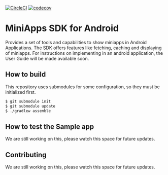 [![CircleCI](https://circleci.com/gh/rakutentech/android-miniapp.svg?style=svg)](https://circleci.com/gh/rakutentech/android-miniapp)
[![codecov](https://codecov.io/gh/rakutentech/android-miniapps/branch/master/graph/badge.svg)](https://codecov.io/gh/rakutentech/android-miniapps)

# MiniApps SDK for Android

Provides a set of tools and capabilities to show miniapps in Android Applications. The SDK offers features like fetching, caching and displaying of miniapps. 
For instructions on implementing in an android application, the User Guide will be made available soon.

## How to build

This repository uses submodules for some configuration, so they must be initialized first.

```bash
$ git submodule init
$ git submodule update
$ ./gradlew assemble
```

## How to test the Sample app

We are still working on this, please watch this space for future updates.

## Contributing

We are still working on this, please watch this space for future updates.

